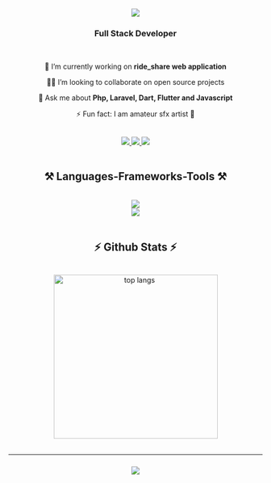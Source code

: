

<h1 align="center">
    <img src="https://readme-typing-svg.herokuapp.com/?font=Righteous&size=35&center=true&vCenter=true&width=500&height=70&duration=4200&lines=Hi+There!+👋;+I'm+Phoo+Pyae+Sone!;" />
</h1>

<h3 align="center">Full Stack Developer</h3>

<br/>

<div align="center">
 
 🔭 I’m currently working on **ride_share web application**
 
 🧑‍💻 I’m looking to collaborate on open source projects

 💬 Ask me about **Php, Laravel, Dart, Flutter and Javascript**

 ⚡ Fun fact: I am amateur sfx artist 👻

 
 </div>
 <br/>
 
<div align="center"> 
  <a href="mailto:pyaephoo66@gmail.com">
    <img src="https://img.shields.io/badge/Gmail-333333?style=for-the-badge&logo=gmail&logoColor=red" />
  </a>
  <a href="https://www.linkedin.com/in/phoo-pyae-sone-912a93189/" target="_blank">
    <img src="https://img.shields.io/badge/LinkedIn-0077B5?style=for-the-badge&logo=linkedin&logoColor=white" target="_blank" />
  </a>
   <a href="https://www.github.com/PhooPyaeSone" target="_blank" rel="noreferrer"><img
  src="https://img.shields.io/github/followers/PhooPyaeSone?logo=github&style=for-the-badge&color=36BFFF&labelColor=0f172a" /></a>
</div>
<br/>

<h2 align="center">⚒️ Languages-Frameworks-Tools ⚒️</h2>

<br/>
<div align="center">
    <img src="https://skillicons.dev/icons?i=php,dart,javascript,laravel,flutter,angular,jquery,vue,firebase" /><br>
    <img src="https://skillicons.dev/icons?i=html,css,mysql,css,bootstrap,tailwindcss,git" />
</div>

<br/>

<h2 align="center">⚡ Github Stats ⚡</h2>
<br/>
<div align="center">
  <img width=325 align="center" src="https://github-readme-stats.vercel.app/api/top-langs/?username=PhooPyaeSone&hide=HTML&langs_count=8&layout=compact&theme=react&border_radius=10&size_weight=0.5&count_weight=0.5&exclude_repo=github-readme-stats" alt="top langs" />
</div>

<br/>
<hr/>
<h3 align="center">
    <img src="https://readme-typing-svg.herokuapp.com/?font=Righteous&size=25&center=true&vCenter=true&width=500&height=70&duration=4200&lines=Thanks+for+visiting!+✌️;+Shoot+me+a+message+on+Linkedin!;I'm+always+down+to+collab+:)">
</h3>

<br/>
